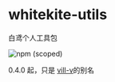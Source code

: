 # whitekite-utils

白鸢个人工具包

![npm (scoped)](https://img.shields.io/npm/v/@whitekite/utils?style=flat-square)

0.4.0 起，只是 [vill-v](https://www.npmjs.com/package/vill-v)的别名

